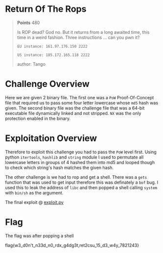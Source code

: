 # Return Of The Rops

> **Points** 480
>
>Is ROP dead? God no. But it returns from a long awaited time, this time in a weird fashion. Three instructions ... can you pwn it?
>
> `EU instance: 161.97.176.150 2222`
>
> `US instance: 185.172.165.118 2222`
>
>author: Tango

# Challenge Overview

Here we are given 2 binary file. The first one was a `PoW` Proof-Of-Concept file that required us to pass some four letter lowercase
whose `md5` hash was given.
The second binary file was the challenge file that was a 64-bit executable file dynamically linked and not stripped. `NX` was the 
only protection enabled in the binary.

# Exploitation Overview 

Therefore to exploit this challenge you had to pass the `PoW` level first. Using python `itertools`, `hashlib` and `string` module I used to 
permutate all lowercase letters in groups of 4 hashed them into md5 and looped though to check which string's hash matches the given hash.

The other challenge is we had to rop and get a shell. There was a `gets` function that was used to get input therefore this was definately a 
`bof` bug. I used this to leak the address of `libc` and then popped a shell calling `system` with `bin/sh` as the argument.

The final exploit @ [exploit.py](exploit.py)
# Flag 

The flag was after popping a shell

flag{w3_d0n't_n33d_n0_rdx_g4dg3t,ret2csu_15_d3_w4y_7821243}

